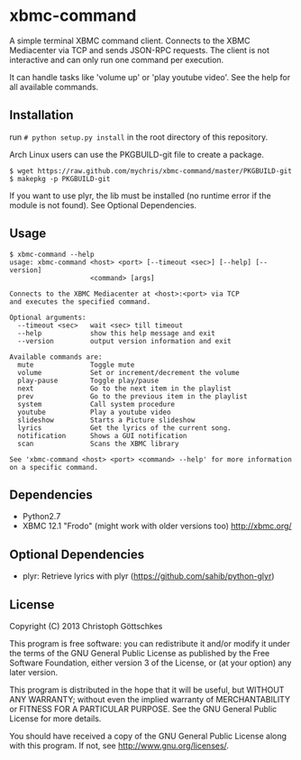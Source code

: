 xbmc-command
============

A simple terminal XBMC command client. Connects to the XBMC Mediacenter via
TCP and sends JSON-RPC requests. The client is not interactive and can only
run one command per execution.

It can handle tasks like 'volume up' or 'play youtube video'.
See the help for all available commands.

Installation
------------

run `# python setup.py install` in the root directory of this repository.

Arch Linux users can use the PKGBUILD-git file to create a package.

    $ wget https://raw.github.com/mychris/xbmc-command/master/PKGBUILD-git
    $ makepkg -p PKGBUILD-git

If you want to use plyr, the lib must be installed (no runtime error if the
module is not found). See Optional Dependencies.

Usage
-----

    $ xbmc-command --help
    usage: xbmc-command <host> <port> [--timeout <sec>] [--help] [--version]
                        <command> [args]
    
    Connects to the XBMC Mediacenter at <host>:<port> via TCP
    and executes the specified command.
    
    Optional arguments:
      --timeout <sec>   wait <sec> till timeout
      --help            show this help message and exit
      --version         output version information and exit
    
    Available commands are:
      mute              Toggle mute
      volume            Set or increment/decrement the volume
      play-pause        Toggle play/pause
      next              Go to the next item in the playlist
      prev              Go to the previous item in the playlist
      system            Call system procedure
      youtube           Play a youtube video
      slideshow         Starts a Picture slideshow
      lyrics            Get the lyrics of the current song.
      notification      Shows a GUI notification
      scan              Scans the XBMC library
    
    See 'xbmc-command <host> <port> <command> --help' for more information
    on a specific command.

Dependencies
------------

* Python2.7
* XBMC 12.1 "Frodo" (might work with older versions too) <http://xbmc.org/>

Optional Dependencies
---------------------

* plyr: Retrieve lyrics with plyr (<https://github.com/sahib/python-glyr>)

License
-------

Copyright (C) 2013 Christoph Göttschkes <just dot mychris at googlemail dot com>

This program is free software: you can redistribute it and/or modify
it under the terms of the GNU General Public License as published by
the Free Software Foundation, either version 3 of the License, or
(at your option) any later version.

This program is distributed in the hope that it will be useful,
but WITHOUT ANY WARRANTY; without even the implied warranty of
MERCHANTABILITY or FITNESS FOR A PARTICULAR PURPOSE.  See the
GNU General Public License for more details.

You should have received a copy of the GNU General Public License
along with this program.  If not, see <http://www.gnu.org/licenses/>.

